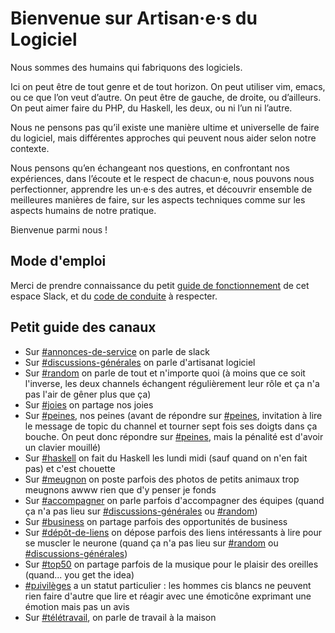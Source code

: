 # Bienvenue sur Artisan·e·s du Logiciel

Nous sommes des humains qui fabriquons des logiciels.

Ici on peut être de tout genre et de tout horizon. On peut utiliser vim, emacs, ou ce que l’on veut d’autre. On peut être de gauche, de droite, ou d’ailleurs. On peut aimer faire du PHP, du Haskell, les deux, ou ni l’un ni l’autre.

Nous ne pensons pas qu’il existe une manière ultime et universelle de faire du logiciel, mais différentes approches qui peuvent nous aider selon notre contexte.

Nous pensons qu’en échangeant nos questions, en confrontant nos expériences, dans l’écoute et le respect de chacun·e, nous pouvons nous perfectionner, apprendre les un·e·s des autres, et découvrir ensemble de meilleures manières de faire, sur les aspects techniques comme sur les aspects humains de notre pratique.

Bienvenue parmi nous !

## Mode d'emploi

Merci de prendre connaissance du petit [guide de fonctionnement](GUIDE_DE_FONCTIONNEMENT.md) de cet espace Slack, et du [code de conduite](CODE_DE_CONDUITE.md) à respecter.

## Petit guide des canaux

* Sur [#annonces-de-service](https://artisans-du-logiciel.slack.com/messages/C04RH4P77/) on parle de slack
* Sur [#discussions-générales](https://artisans-du-logiciel.slack.com/messages/CEWQVME0P) on parle d'artisanat logiciel
* Sur [#random](https://artisans-du-logiciel.slack.com/messages/C04RH4P7K) on parle de tout et n'importe
  quoi (à moins que ce soit l'inverse, les deux channels échangent régulièrement leur rôle et ça n'a pas l'air de gêner plus que ça)
* Sur [#joies](https://artisans-du-logiciel.slack.com/messages/C5N26RATU) on partage nos joies
* Sur [#peines](https://artisans-du-logiciel.slack.com/messages/C59NG3E8P), nos peines (avant de répondre sur
  [#peines](https://artisans-du-logiciel.slack.com/messages/C59NG3E8P), invitation à lire le message de topic du channel et tourner
  sept fois ses doigts dans ça bouche. On peut donc répondre sur [#peines](https://artisans-du-logiciel.slack.com/messages/C59NG3E8P),
  mais la pénalité est d'avoir un clavier mouillé)
* Sur [#haskell](https://artisans-du-logiciel.slack.com/messages/C7KTJBB0C) on fait du Haskell les lundi midi (sauf quand on n'en fait pas)
  et c'est chouette
* Sur [#meugnon](https://artisans-du-logiciel.slack.com/messages/C58GGLY9Y) on poste parfois des photos de petits animaux trop meugnons awww rien
  que d'y penser je fonds
* Sur [#accompagner](https://artisans-du-logiciel.slack.com/messages/C04RXS0KX) on parle parfois d'accompagner des équipes (quand ça n'a pas lieu sur
  [#discussions-générales](https://artisans-du-logiciel.slack.com/messages/CEWQVME0P) ou [#random](https://artisans-du-logiciel.slack.com/messages/C04RH4P7K))
* Sur [#business](https://artisans-du-logiciel.slack.com/messages/C04RY5J09) on partage parfois des opportunités de business
* Sur [#dépôt-de-liens](https://artisans-du-logiciel.slack.com/messages/C7ZMVGPUM) on dépose parfois des liens intéressants à lire pour se muscler
  le neurone (quand ça n'a pas lieu sur [#random](https://artisans-du-logiciel.slack.com/messages/C04RH4P7K) ou
  [#discussions-générales](https://artisans-du-logiciel.slack.com/messages/CEWQVME0P))
* Sur [#top50](https://artisans-du-logiciel.slack.com/messages/C7R2KV1UN) on partage parfois de la musique pour le plaisir des oreilles
  (quand... you get the idea)
* [#pɹivilèges](https://artisans-du-logiciel.slack.com/messages/CBN6UN89L) a un statut particulier : les hommes cis blancs ne peuvent rien faire
  d'autre que lire et réagir avec une émoticône exprimant une émotion mais pas un avis
* Sur [#télétravail](https://artisans-du-logiciel.slack.com/messages/CMJM92CDA), on parle de travail à la maison
